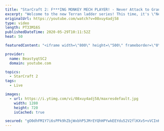 ```yaml
---
title: "StarCraft 2: F***ING MONKEY MECH PLAYER! - Never Attack to Grandmaster"
excerpt: "Welcome to the new Terran ladder series! This time, it's \"Never Attack to Grandmaster!\" In this challenge, I play as Terran on the EU ladder, and in every game I'm not allowed to attack with any units except for using Ghosts. I'm allowed to make any army units for defending, as long as I don't attack"
originalUrl: https://youtube.com/watch?v=08xuy4adj58
type: video
length: PT33M16S
publishedDateTime: 2020-05-29T10:11:52Z
heat: 50

featuredContent: "<iframe width=\"800\" height=\"500\" frameborder=\"0\" src=\"https://www.youtube.com/embed/08xuy4adj58\" allow=\"accelerometer; autoplay; encrypted-media; gyroscope; picture-in-picture\" allowfullscreen></iframe>"

provider:
  name: BeastyqtSC2
  domain: youtube.com

topics:
  - StarCraft 2
tags:
  - Live

images:
  - url: https://i.ytimg.com/vi/08xuy4adj58/maxresdefault.jpg
    width: 1280
    height: 720
    isCached: true

secured: "gO0dhFM1Y7i6sPPk9hZbjWxbhP5JMrEYQhHPYwkEEYdu52V2flKXv5+vVCInKWID7Pzn5jqjtCXYzLTjrETL4Ov739js7wOJEE7z0KVRryGkVlu8sGeLNqUTn2DzHqPdpnAlIL5CeP5eoKgH00pXN7vPUwLVCx2jsTMDvaioSuWXSUoyFIzPDriBeA/LTtdItUFFa4bvvfXF4YGK+lsdkixMcP8lHYdvKgbaJXKmZiI9rMlPDU58pLJ5RNKMXMGr2nzXfnxspqYZxua9lKB2iLU74fWXcGbVyEH+3MpBwaEjZZiGQHLsD23aucKFHNRpX3Qjc4GGoSZqQNHY3caygoGqL02q+8al/clAmNZvXTdexcyICyNJKobPmIoM/ugWNtRHGZnPq3/JOrOLTi39dAOEoy1KW6tPI3fAT7oVDHE=;Fr3hqImbuXvJCKqrnuyARQ=="
---
```


